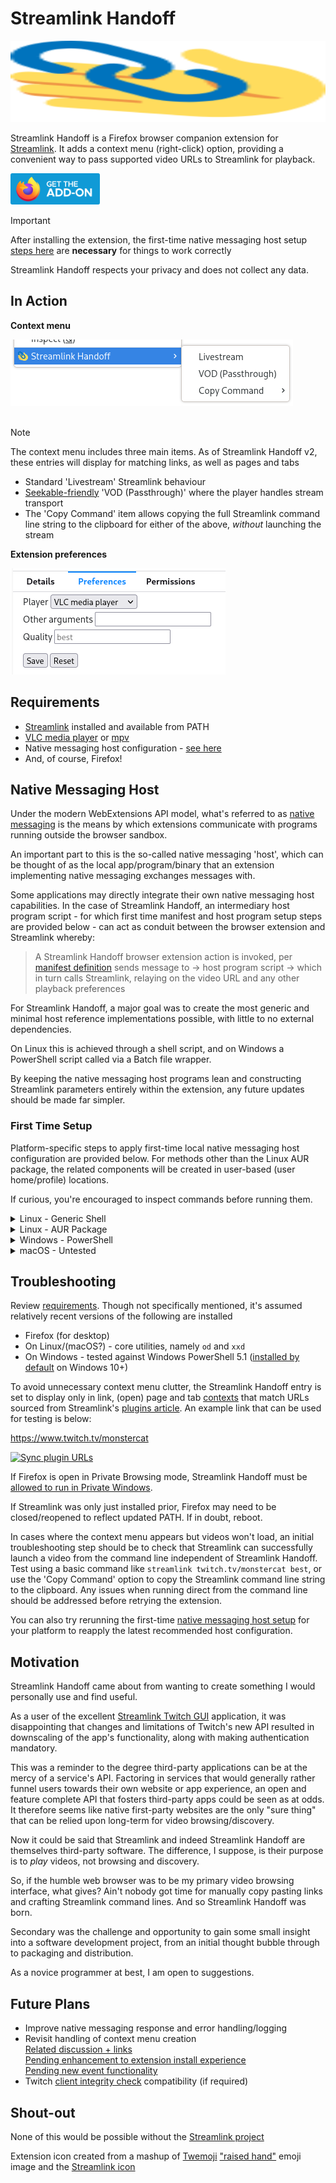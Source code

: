 # Streamlink Handoff

<img src="/extension/icon.svg" width="100%" height="130">

Streamlink Handoff is a Firefox browser companion extension for [Streamlink](https://streamlink.github.io). It adds a context menu (right-click) option, providing a convenient way to pass supported video URLs to Streamlink for playback.

[<img src="/img/get-the-addon-fx-apr-2020.svg" height="50">](https://addons.mozilla.org/firefox/addon/streamlink-handoff/)

> [!IMPORTANT]
> After installing the extension, the first-time native messaging host setup [steps here](#first-time-setup) are **necessary** for things to work correctly

Streamlink Handoff respects your privacy and does not collect any data.

## In Action

**Context menu**

<kbd>
  <picture>
    <source media="(prefers-color-scheme: dark)" srcset="https://raw.githubusercontent.com/bgh-github/streamlink-handoff/main/img/context-menu-dark.png">
    <img src="https://raw.githubusercontent.com/bgh-github/streamlink-handoff/main/img/context-menu.png">
  </picture>
</kbd>
<br/>
<br/>

> [!NOTE]
> The context menu includes three main items. As of Streamlink Handoff v2, these entries will display for matching links, as well as pages and tabs
> * Standard 'Livestream' Streamlink behaviour
> * [Seekable-friendly](https://github.com/streamlink/streamlink/issues/134) 'VOD (Passthrough)' where the player handles stream transport
> * The 'Copy Command' item allows copying the full Streamlink command line string to the clipboard for either of the above, _without_ launching the stream

**Extension preferences**

<kbd>
  <picture>
    <source media="(prefers-color-scheme: dark)" srcset="https://raw.githubusercontent.com/bgh-github/streamlink-handoff/main/img/options-dark.png">
    <img src="https://raw.githubusercontent.com/bgh-github/streamlink-handoff/main/img/options.png">
  </picture>
</kbd>

## Requirements

* [Streamlink](https://streamlink.github.io/install.html) installed and available from PATH
* [VLC media player](https://www.videolan.org/vlc/#download) or [mpv](https://mpv.io/installation/)
* Native messaging host configuration - [see here](#first-time-setup)
* And, of course, Firefox!

## Native Messaging Host

Under the modern WebExtensions API model, what's referred to as [native messaging](https://developer.mozilla.org/docs/Mozilla/Add-ons/WebExtensions/Native_messaging) is the means by which extensions communicate with programs running outside the browser sandbox.

An important part to this is the so-called native messaging 'host', which can be thought of as the local app/program/binary that an extension implementing native messaging exchanges messages with.

Some applications may directly integrate their own native messaging host capabilities. In the case of Streamlink Handoff, an intermediary host program script - for which first time manifest and host program setup steps are provided below - can act as conduit between the browser extension and Streamlink whereby:

> A Streamlink Handoff browser extension action is invoked, per [manifest definition](https://developer.mozilla.org/docs/Mozilla/Add-ons/WebExtensions/Native_messaging#app_manifest) sends message to -> host program script -> which in turn calls Streamlink, relaying on the video URL and any other playback preferences

For Streamlink Handoff, a major goal was to create the most generic and minimal host reference implementations possible, with little to no external dependencies.

On Linux this is achieved through a shell script, and on Windows a PowerShell script called via a Batch file wrapper.

By keeping the native messaging host programs lean and constructing Streamlink parameters entirely within the extension, any future updates should be made far simpler.

### First Time Setup

Platform-specific steps to apply first-time local native messaging host configuration are provided below. For methods other than the Linux AUR package, the related components will be created in user-based (user home/profile) locations.

If curious, you're encouraged to inspect commands before running them.

<details>
  <summary>Linux - Generic Shell</summary>

  Simply copy/paste the below script block into your terminal and execute.

  This should create two Streamlink Handoff files (.json and .sh) under `$HOME/.mozilla/native-messaging-hosts`.

  ```bash
  host_dir="${HOME}/.mozilla/native-messaging-hosts"
  mkdir --parents "${host_dir}"

  host_name=streamlink_handoff_host
  host_program=streamlink-handoff.sh

  # manifest
  cat > "${host_dir}/${host_name}.json" << EOF
  {
    "name": "${host_name}",
    "description": "Streamlink Handoff native messaging host - Linux",
    "path": "${host_dir}/${host_program}",
    "type": "stdio",
    "allowed_extensions": ["streamlink-handoff@bgh.io"]
  }
  EOF

  # host program
  cat > "${host_dir}/${host_program}" << 'EOF'
  #!/bin/bash

  message_byte_length=$(od --address-radix=n --read-bytes=4 --format=dL | tr --delete " ")
  message=$(od --address-radix=n --read-bytes="${message_byte_length}" --format=x1 | xxd --plain --revert)
  message=$(echo "${message}" | sed --expression='s/^"\(.*\)"$/\1/')

  streamlink ${message} > /dev/null 2>&1
  EOF

  chmod u+x "${host_dir}/${host_program}"
  ```

</details>

<details>
  <summary>Linux - AUR Package</summary>

  Users of Arch-based distros with access to the Arch User Repository (AUR) can install the [streamlink-handoff-host](https://aur.archlinux.org/packages/streamlink-handoff-host) AUR package.

  ```shell
  # using makepkg
  pkgname=streamlink-handoff-host
  git clone "https://aur.archlinux.org/${pkgname}.git"
  cd "${pkgname}" || exit
  makepkg --install --syncdeps

  # aur helper example
  <paru|yay> --sync streamlink-handoff-host
  ```

  Note: in line with [packaging guidelines](https://wiki.archlinux.org/title/Arch_package_guidelines#Directories), the necessary two Streamlink Handoff files are installed to `/usr/lib/mozilla/native-messaging-hosts` as a system-based location. Thus making the native messaging host available to execute for all users

</details>

<details>
  <summary>Windows - PowerShell</summary>

  Copying/pasting commands directly into the PowerShell console can be unreliable, so it's a good idea to instead copy the below script block into a new PowerShell ISE file and run (Ctrl + a to select all > F8 to run selection).

  This should create a registry entry in addition to three Streamlink Handoff files (.json, .bat and .ps1) under `%APPDATA%\streamlink-handoff`.

  ```powershell
  $HostFolderPath = Join-Path -Path $Env:APPDATA -ChildPath streamlink-handoff
  If (-Not (Test-Path -Path $HostFolderPath)) {New-Item -Path $HostFolderPath -ItemType Directory}

  $HostName = "streamlink_handoff_host"
  $HostProgram = "streamlink-handoff.bat"

  # Manifest
  $MainifestContent = @"
  {
    "name": "$HostName",
    "description": "Streamlink Handoff native messaging host - Windows",
    "path": "$HostProgram",
    "type": "stdio",
    "allowed_extensions": ["streamlink-handoff@bgh.io"]
  }
  "@

  $ManifestFile = New-Item -Path (Join-Path -Path $HostFolderPath -ChildPath "$HostName.json") -Value $MainifestContent -Force

  $RegKey = "HKCU:\SOFTWARE\Mozilla\NativeMessagingHosts\$HostName"
  If (-Not (Test-Path -Path $RegKey)) {New-Item -Path $RegKey -Force}
  Set-ItemProperty -Path $RegKey -Name "(Default)" -Value $ManifestFile.FullName -Type String -Force

  # Host Program(s)
  $BatchFileContent = "@echo off & powershell -NoProfile -ExecutionPolicy Bypass -File `"$(Join-Path -Path $HostFolderPath -ChildPath streamlink-handoff.ps1)`""
  Set-Content -Path (Join-Path -Path $HostFolderPath -ChildPath $HostProgram) -Value $BatchFileContent -Force

  $PSFileContent = @'
  $BinaryReader = New-Object -TypeName System.IO.BinaryReader([System.Console]::OpenStandardInput())

  $MessageByteLength = $BinaryReader.ReadInt32()
  $Message = [System.Text.Encoding]::UTF8.GetString($BinaryReader.ReadBytes($MessageByteLength))
  $Message = $Message.Trim('"')

  Invoke-CimMethod -ClassName Win32_Process -Arguments @{CommandLine="$((Get-Command -Name streamlink).Source) $Message"} -MethodName Create | Out-Null
  '@

  Set-Content -Path (Join-Path -Path $HostFolderPath streamlink-handoff.ps1) -Value $PSFileContent -Force
  ```

</details>

<details>
  <summary>macOS - Untested</summary>

  I don't currently have the means to test on macOS. The Linux setup and host program shell scripts however should presumably work without too many modifications - be aware of distinct macOS [manifest locations](https://developer.mozilla.org/docs/Mozilla/Add-ons/WebExtensions/Native_manifests#macos).

</details>

## Troubleshooting

Review [requirements](#requirements). Though not specifically mentioned, it's assumed relatively recent versions of the following are installed

* Firefox (for desktop)
* On Linux/(macOS?) - core utilities, namely `od` and `xxd`
* On Windows - tested against Windows PowerShell 5.1 ([installed by default](https://learn.microsoft.com/powershell/scripting/windows-powershell/install/windows-powershell-system-requirements#windows-powershell-51) on Windows 10+)

To avoid unnecessary context menu clutter, the Streamlink Handoff entry is set to display only in link, (open) page and tab [contexts](https://developer.mozilla.org/docs/Mozilla/Add-ons/WebExtensions/API/menus/ContextType) that match URLs sourced from Streamlink's [plugins article](https://streamlink.github.io/plugins.html). An example link that can be used for testing is below:

<https://www.twitch.tv/monstercat>

[![Sync plugin URLs](../../actions/workflows/sync-plugin-urls.yml/badge.svg)](../../actions/workflows/sync-plugin-urls.yml)

If Firefox is open in Private Browsing mode, Streamlink Handoff must be [allowed to run in Private Windows](https://support.mozilla.org/kb/extensions-private-browsing).

If Streamlink was only just installed prior, Firefox may need to be closed/reopened to reflect updated PATH. If in doubt, reboot.

In cases where the context menu appears but videos won't load, an initial troubleshooting step should be to check that Streamlink can successfully launch a video from the command line independent of Streamlink Handoff. Test using a basic command like `streamlink twitch.tv/monstercat best`, or use the 'Copy Command' option to copy the Streamlink command line string to the clipboard. Any issues when running direct from the command line should be addressed before retrying the extension.

You can also try rerunning the first-time [native messaging host setup](#first-time-setup) for your platform to reapply the latest recommended host configuration.

## Motivation

Streamlink Handoff came about from wanting to create something I would personally use and find useful.

As a user of the excellent [Streamlink Twitch GUI](https://streamlink.github.io/streamlink-twitch-gui/) application, it was disappointing that changes and limitations of Twitch's new API resulted in downscaling of the app's functionality, along with making authentication mandatory.

This was a reminder to the degree third-party applications can be at the mercy of a service's API. Factoring in services that would generally rather funnel users towards their own website or app experience, an open and feature complete API that fosters third-party apps could be seen as at odds. It therefore seems like native first-party websites are the only "sure thing" that can be relied upon long-term for video browsing/discovery.

Now it could be said that Streamlink and indeed Streamlink Handoff are themselves third-party software. The difference, I suppose, is their purpose is to _play_ videos, not browsing and discovery.

So, if the humble web browser was to be my primary video browsing interface, what gives? Ain't nobody got time for manually copy pasting links and crafting Streamlink command lines. And so Streamlink Handoff was born.

Secondary was the challenge and opportunity to gain some small insight into a software development project, from an initial thought bubble through to packaging and distribution.

As a novice programmer at best, I am open to suggestions.

## Future Plans

* Improve native messaging response and error handling/logging
* Revisit handling of context menu creation  
  [Related discussion + links](https://discourse.mozilla.org/t/strange-mv3-behaviour-browser-runtime-oninstalled-event-and-menus-create/111208)  
  [Pending enhancement to extension install experience](https://bugzilla.mozilla.org/show_bug.cgi?id=1842832)  
  [Pending new event functionality](https://github.com/w3c/webextensions/issues/353)
* Twitch [client integrity check](https://github.com/streamlink/streamlink/issues/5370) compatibility (if required)

## Shout-out

None of this would be possible without the [Streamlink project](https://github.com/streamlink/streamlink)

Extension icon created from a mashup of [Twemoji](https://twemoji.twitter.com) ["raised hand"](https://github.com/twitter/twemoji/blob/master/assets/svg/270b.svg) emoji image and the [Streamlink icon](https://github.com/streamlink/streamlink/blob/master/icon.svg)
